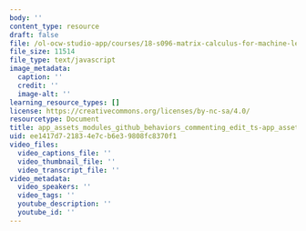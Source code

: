 ```yaml
---
body: ''
content_type: resource
draft: false
file: /ol-ocw-studio-app/courses/18-s096-matrix-calculus-for-machine-learning-and-beyond-january-iap-2022/app_assets_modules_github_behaviors_commenting_edit_ts-app_assets_modules_github_behaviors_ht-83c235-db7959b5fff9.js
file_size: 11514
file_type: text/javascript
image_metadata:
  caption: ''
  credit: ''
  image-alt: ''
learning_resource_types: []
license: https://creativecommons.org/licenses/by-nc-sa/4.0/
resourcetype: Document
title: app_assets_modules_github_behaviors_commenting_edit_ts-app_assets_modules_github_behaviors_ht-83c235-db7959b5fff9.js
uid: ee1417d7-2183-4e7c-b6e3-9808fc8370f1
video_files:
  video_captions_file: ''
  video_thumbnail_file: ''
  video_transcript_file: ''
video_metadata:
  video_speakers: ''
  video_tags: ''
  youtube_description: ''
  youtube_id: ''
---
```

